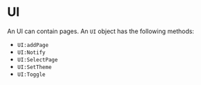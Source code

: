 # UI
An UI can contain pages. An `UI` object has the following methods:

* `UI:addPage`
* `UI:Notify`
* `UI:SelectPage`
* `UI:SetTheme`
* `UI:Toggle`